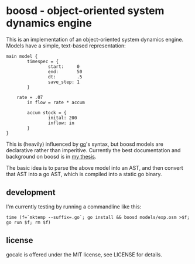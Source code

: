 boosd - object-oriented system dynamics engine
==============================================

This is an implementation of an object-oriented system dynamics
engine.  Models have a simple, text-based representation:

    main model {
            timespec = {
                    start:     0
                    end:       50
                    dt:        .5
                    save_step: 1
            }

	    rate = .07
            in flow = rate * accum

            accum stock = {
                    inital: 200
                    inflow: in
            }
    }

This is (heavily) influenced by [go](http://golang.org)'s syntax, but
boosd models are declarative rather than imperitive.  Currently the
best documentation and background on boosd is in
[my thesis](http://bpowers.github.com/thesis.pdf).

The basic idea is to parse the above model into an AST, and then
convert that AST into a go AST, which is compiled into a static go
binary.

development
-----------

I'm currently testing by running a commandline like this:

    time (f=`mktemp --suffix=.go`; go install && boosd models/exp.osm >$f; go run $f; rm $f)

license
-------

gocalc is offered under the MIT license, see LICENSE for details.
